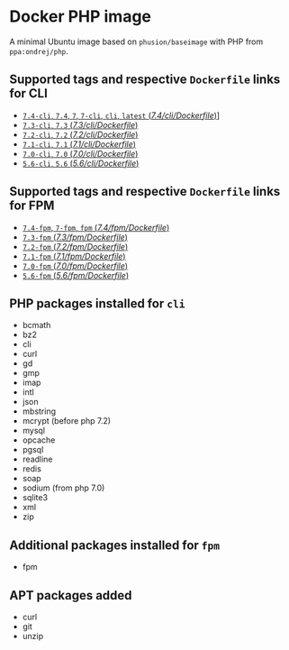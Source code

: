 # Docker PHP image

A minimal Ubuntu image based on `phusion/baseimage` with PHP from `ppa:ondrej/php`.

## Supported tags and respective `Dockerfile` links for CLI

 * [`7.4-cli`, `7.4`, `7`, `7-cli`, `cli`, `latest` (*7.4/cli/Dockerfile*)](https://github.com/FoxyImages/php-fpm/blob/master/7.4/cli/Dockerfile)]
 * [`7.3-cli`, `7.3` (*7.3/cli/Dockerfile*)](https://github.com/FoxyImages/php-fpm/blob/master/7.3/cli/Dockerfile)
 * [`7.2-cli`, `7.2` (*7.2/cli/Dockerfile*)](https://github.com/FoxyImages/php-fpm/blob/master/7.2/cli/Dockerfile)
 * [`7.1-cli`, `7.1` (*7.1/cli/Dockerfile*)](https://github.com/FoxyImages/php-fpm/blob/master/7.1/cli/Dockerfile)
 * [`7.0-cli`, `7.0` (*7.0/cli/Dockerfile*)](https://github.com/FoxyImages/php-fpm/blob/master/7.0/cli/Dockerfile)
 * [`5.6-cli`, `5.6` (*5.6/cli/Dockerfile*)](https://github.com/FoxyImages/php-fpm/blob/master/5.6/cli/Dockerfile)

## Supported tags and respective `Dockerfile` links for FPM

 * [`7.4-fpm`, `7-fpm`, `fpm` (*7.4/fpm/Dockerfile*)](https://github.com/FoxyImages/php-fpm/blob/master/7.4/fpm/Dockerfile)
 * [`7.3-fpm` (*7.3/fpm/Dockerfile*)](https://github.com/FoxyImages/php-fpm/blob/master/7.3/fpm/Dockerfile)
 * [`7.2-fpm` (*7.2/fpm/Dockerfile*)](https://github.com/FoxyImages/php-fpm/blob/master/7.2/fpm/Dockerfile)
 * [`7.1-fpm` (*7.1/fpm/Dockerfile*)](https://github.com/FoxyImages/php-fpm/blob/master/7.1/fpm/Dockerfile)
 * [`7.0-fpm` (*7.0/fpm/Dockerfile*)](https://github.com/FoxyImages/php-fpm/blob/master/7.0/fpm/Dockerfile)
 * [`5.6-fpm` (*5.6/fpm/Dockerfile*)](https://github.com/FoxyImages/php-fpm/blob/master/5.6/fpm/Dockerfile)

## PHP packages installed for `cli`

 * bcmath
 * bz2
 * cli
 * curl
 * gd
 * gmp
 * imap
 * intl
 * json
 * mbstring
 * mcrypt (before php 7.2)
 * mysql
 * opcache
 * pgsql
 * readline
 * redis
 * soap
 * sodium (from php 7.0)
 * sqlite3
 * xml
 * zip

## Additional packages installed for `fpm`

 * fpm

## APT packages added

 * curl
 * git
 * unzip
